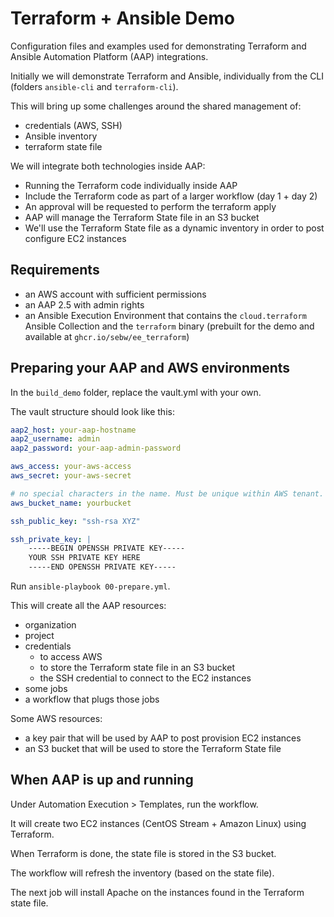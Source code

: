 # Terraform + Ansible Demo

Configuration files and examples used for demonstrating Terraform and Ansible Automation Platform (AAP) integrations. 

Initially we will demonstrate Terraform and Ansible, individually from the CLI (folders `ansible-cli` and `terraform-cli`).

This will bring up some challenges around the shared management of:

- credentials (AWS, SSH)
- Ansible inventory
- terraform state file

We will integrate both technologies inside AAP:

- Running the Terraform code individually inside AAP
- Include the Terraform code as part of a larger workflow (day 1 + day 2)
- An approval will be requested to perform the terraform apply
- AAP will manage the Terraform State file in an S3 bucket
- We'll use the Terraform State file as a dynamic inventory in order to post configure EC2 instances

## Requirements

- an AWS account with sufficient permissions
- an AAP 2.5 with admin rights
- an Ansible Execution Environment that contains the `cloud.terraform` Ansible Collection and the `terraform` binary (prebuilt for the demo and available at `ghcr.io/sebw/ee_terraform`)

## Preparing your AAP and AWS environments

In the `build_demo` folder, replace the vault.yml with your own.

The vault structure should look like this:

```yaml
aap2_host: your-aap-hostname
aap2_username: admin
aap2_password: your-aap-admin-password

aws_access: your-aws-access
aws_secret: your-aws-secret

# no special characters in the name. Must be unique within AWS tenant.
aws_bucket_name: yourbucket

ssh_public_key: "ssh-rsa XYZ"

ssh_private_key: |
    -----BEGIN OPENSSH PRIVATE KEY-----
    YOUR SSH PRIVATE KEY HERE
    -----END OPENSSH PRIVATE KEY-----
```

Run `ansible-playbook 00-prepare.yml`.

This will create all the AAP resources:

- organization
- project
- credentials
  - to access AWS
  - to store the Terraform state file in an S3 bucket
  - the SSH credential to connect to the EC2 instances 
- some jobs
- a workflow that plugs those jobs

Some AWS resources: 

- a key pair that will be used by AAP to post provision EC2 instances
- an S3 bucket that will be used to store the Terraform State file

## When AAP is up and running

Under Automation Execution > Templates, run the workflow.

It will create two EC2 instances (CentOS Stream + Amazon Linux) using Terraform.

When Terraform is done, the state file is stored in the S3 bucket.

The workflow will refresh the inventory (based on the state file).

The next job will install Apache on the instances found in the Terraform state file.

 
